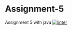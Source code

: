 # Assignment-5
Assignment 5 with java 
[![linter](https://github.com/Emily-Jette/Assignment-5/workflows/linter/badge.svg)](https://github.com/marketplace/actions/super-linter)
